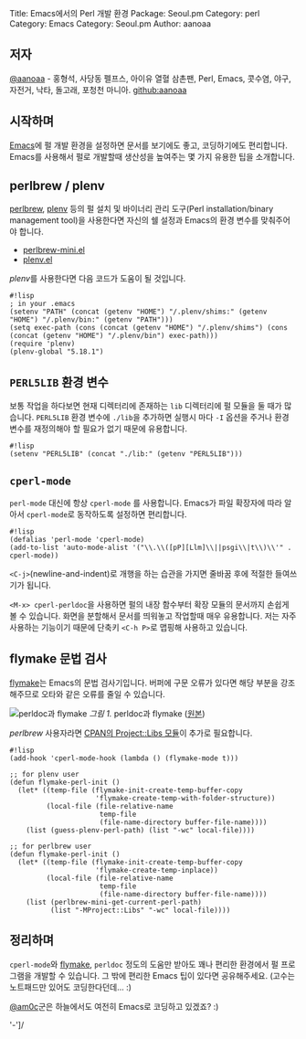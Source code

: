 Title:    Emacs에서의 Perl 개발 환경
Package:  Seoul.pm
Category: perl
Category: Emacs
Category: Seoul.pm
Author:   aanoaa

저자
----

[@aanoaa][twitter-aanoaa] - 홍형석, 사당동 펠프스, 아이유 열혈 삼촌팬,
Perl, Emacs, 콧수염, 야구, 자전거, 낙타, 돌고래, 포청천 마니아.
[github:aanoaa][github-aanoaa]


시작하며
---------

[Emacs][home-emacs]에 펄 개발 환경을 설정하면 문서를 보기에도 좋고, 코딩하기에도 편리합니다.
Emacs를 사용해서 펄로 개발할때 생산성을 높여주는 몇 가지 유용한 팁을 소개합니다.


perlbrew / plenv
-----------------

[perlbrew][home-perlbrew], [plenv][home-plenv] 등의 펄 설치 및 바이너리
관리 도구(Perl installation/binary management tool)을 사용한다면 자신의
쉘 설정과 Emacs의 환경 변수를 맞춰주어야 합니다.

- [perlbrew-mini.el][emacs-perlbrew-mini]
- [plenv.el][emacs-plenv]

*plenv*를 사용한다면 다음 코드가 도움이 될 것입니다.

    #!lisp
    ; in your .emacs
    (setenv "PATH" (concat (getenv "HOME") "/.plenv/shims:" (getenv "HOME") "/.plenv/bin:" (getenv "PATH")))
    (setq exec-path (cons (concat (getenv "HOME") "/.plenv/shims") (cons (concat (getenv "HOME") "/.plenv/bin") exec-path)))
    (require 'plenv)
    (plenv-global "5.18.1")


`PERL5LIB` 환경 변수
----------------------

보통 작업을 하다보면 현재 디렉터리에 존재하는 `lib` 디렉터리에 펄 모듈을 둘 때가 많습니다.
`PERL5LIB` 환경 변수에 `./lib`을 추가하면 실행시 마다 `-I` 옵션을 주거나 환경 변수를
재정의해야 할 필요가 없기 때문에 유용합니다.

    #!lisp
    (setenv "PERL5LIB" (concat "./lib:" (getenv "PERL5LIB")))


`cperl-mode`
-------------

`perl-mode` 대신에 항상 `cperl-mode` 를 사용합니다.
Emacs가 파일 확장자에 따라 알아서 `cperl-mode`로 동작하도록 설정하면 편리합니다.

    #!lisp
    (defalias 'perl-mode 'cperl-mode)
    (add-to-list 'auto-mode-alist '("\\.\\([pP][Llm]\\||psgi\\|t\\)\\'" . cperl-mode))

`<C-j>`(newline-and-indent)로 개행을 하는 습관을 가지면 줄바꿈 후에 적절한 들여쓰기가 됩니다.

`<M-x> cperl-perldoc`을 사용하면 펄의 내장 함수부터 확장 모듈의 문서까지 손쉽게 볼 수 있습니다.
화면을 분할해서 문서를 띄워놓고 작업할때 매우 유용합니다.
저는 자주 사용하는 기능이기 때문에 단축키 `<C-h P>`로 맵핑해 사용하고 있습니다.


flymake 문법 검사
------------------

[flymake][home-flymake]는 Emacs의 문법 검사기입니다.
버퍼에 구문 오류가 있다면 해당 부분을 강조해주므로 오타와 같은 오류를 줄일 수 있습니다.

![perldoc과 flymake][img-1-resize]
*그림 1.* perldoc과 flymake ([원본][img-1])

*perlbrew* 사용자라면 [CPAN의 Project::Libs 모듈][cpan-project-libs]이 추가로 필요합니다.

    #!lisp
    (add-hook 'cperl-mode-hook (lambda () (flymake-mode t)))

    ;; for plenv user
    (defun flymake-perl-init ()
      (let* ((temp-file (flymake-init-create-temp-buffer-copy
                         'flymake-create-temp-with-folder-structure))
             (local-file (file-relative-name
                          temp-file
                          (file-name-directory buffer-file-name))))
        (list (guess-plenv-perl-path) (list "-wc" local-file))))

    ;; for perlbrew user
    (defun flymake-perl-init ()
      (let* ((temp-file (flymake-init-create-temp-buffer-copy
                         'flymake-create-temp-inplace))
             (local-file (file-relative-name
                          temp-file
                          (file-name-directory buffer-file-name))))
        (list (perlbrew-mini-get-current-perl-path)
              (list "-MProject::Libs" "-wc" local-file))))

정리하며
---------

`cperl-mode`와 [flymake][home-flymake], `perldoc` 정도의
도움만 받아도 꽤나 편리한 환경에서 펄 프로그램을 개발할 수 있습니다.
그 밖에 편리한 Emacs 팁이 있다면 공유해주세요.
(고수는 노트패드만 있어도 코딩한다던데... :)

[@am0c][twitter-am0c]군은 하늘에서도 여전히 Emacs로 코딩하고 있겠죠? :)

'-']/


[img-1]:          2013-12-04-1.png
[img-1-resize]:   2013-12-04-1_r.png

[cpan-project-libs]:    https://metacpan.org/module/Project::Libs
[emacs-perlbrew-mini]:  https://github.com/dams/perlbrew-mini.el
[emacs-plenv]:          https://github.com/karupanerura/plenv.el
[github-aanoaa]:        https://github.com/aanoaa
[home-emacs]:           http://www.gnu.org/software/emacs/
[home-flymake]:         https://github.com/illusori/emacs-flymake
[home-perlbrew]:        http://perlbrew.pl/
[home-plenv]:           https://github.com/tokuhirom/plenv
[twitter-aanoaa]:       http://twitter.com/#!/aanoaa
[twitter-am0c]:         http://twitter.com/#!/am0c
